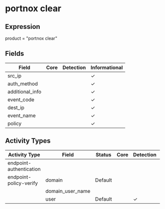 portnox clear
=============

Expression
----------

product = "portnox clear"

Fields
------

| Field           | Core | Detection | Informational |
| --------------- | ---- | --------- | ------------- |
| src_ip          |      |           | &#10003;      |
| auth_method     |      |           | &#10003;      |
| additional_info |      |           | &#10003;      |
| event_code      |      |           | &#10003;      |
| dest_ip         |      |           | &#10003;      |
| event_name      |      |           | &#10003;      |
| policy          |      |           | &#10003;      |

Activity Types
--------------

| Activity Type           | Field            | Status  | Core | Detection | Informational |
| ----------------------- | ---------------- | ------- | ---- | --------- | ------------- |
| endpoint-authentication |                  |         |      |           |               |
| endpoint-policy-verify  | domain           | Default |      |           | &#10003;      |
|                         | domain_user_name |         |      |           |               |
|                         | user             | Default |      | &#10003;  |               |

